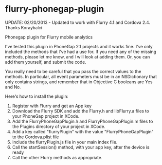 flurry-phonegap-plugin
======================

UPDATE: 02/20/2013 - Updated to work with Flurry 4.1 and Cordova 2.4. Thanks Koraybalci

Phonegap plugin for Flurry mobile analytics

I've tested this plugin in PhoneGap 2.1 projects and it works fine. I've only included the methods that I've had a use for.
If you need any of the missing methods, please let me know, and I will look at adding them. Or, you can add them yourself, and submit the code.

You really need to be careful that you pass the correct values to the methods. In particular, all event parameters must be
in an NSDictionary that only contains strings, and remember that in Objective C booleans are Yes and No.

Here's how to install the plugin:

1. Register with Flurry and get an App key
2. Download the Flurry SDK and add the Flurry.h and libFlurry.a files to your PhoneGap project in XCode.
3. Add the FlurryPhoneGapPlugin.h and FlurryPhoneGapPlugin.m files to the Plugins directory of your project in XCode.
4. Add a key called "flurryPlugin" with the value "FlurryPhoneGapPlugin" to the Cordova.plist file
5. Include the flurryPlugin.js file in your main index file.
6. Call the startSession() method, with your app key, after the device is ready
7. Call the other Flurry methods as appropriate.
